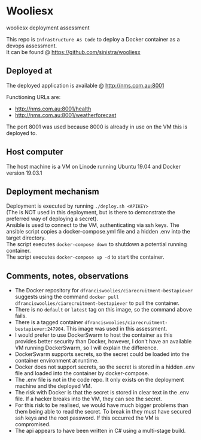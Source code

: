 # Wooliesx
wooliesx deployment assessment

This repo is `Infrastructure As Code` to deploy a Docker container as a devops assessment.  
It can be found @ https://github.com/sinistra/wooliesx  

## Deployed at
The deployed application is available @ http://nms.com.au:8001

Functioning URLs are:  
* http://nms.com.au:8001/health  
* http://nms.com.au:8001/weatherforecast  

The port 8001 was used because 8000 is already in use on the VM this is deployed to.  

## Host computer
The host machine is a VM on Linode running Ubuntu 19.04 and Docker version 19.03.1  

## Deployment mechanism
Deployment is executed by running `./deploy.sh <APIKEY>`  
(The <APIKEY> is NOT used in this deployment, but is there to demonstrate the preferred way of deploying a secret).  
Ansible is used to connect to the VM, authenticating via ssh keys.
The ansible script copies a docker-compose.yml file and a hidden .env into the target directory.  
The script executes `docker-compose down` to shutdown a potential running container.  
The script executes `docker-compose up -d` to start the container.  

## Comments, notes, observations
* The Docker repository for `dfranciswoolies/ciarecruitment-bestapiever` suggests using the command `docker pull dfranciswoolies/ciarecruitment-bestapiever` to pull the container.  
* There is no `default` or `latest` tag on this image, so the command above fails.
* There is a tagged container `dfranciswoolies/ciarecruitment-bestapiever:247904`. This image was used in this assessment.  
* I would prefer to use DockerSwarm to host the container as this provides better security than Docker, however, I don't have an available VM running DockerSwarm, so I will explain the difference.
* DockerSwarm supports secrets, so the secret could be loaded into the container environment at runtime.
* Docker does not support secrets, so the secret is stored in a hidden .env file and loaded into the container by docker-compose.
* The .env file is not in the code repo. It only exists on the deployment machine and the deployed VM.
* The risk with Docker is that the secret is stored in clear text in the .env file. If a hacker breaks into the VM, they can see the secret.  
* For this risk to be realised, we would have much bigger problems than them being able to read the secret. To break in they must have secured ssh keys and the root password. If this occurred the VM is compromised.
* The api appears to have been written in C# using a multi-stage build.  

